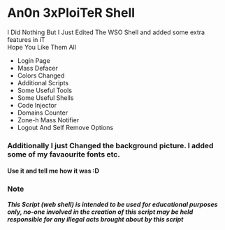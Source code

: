 <h1>An0n 3xPloiTeR Shell</h1>

<p>I Did Nothing But I Just Edited The WSO Shell and added some extra features in iT<br>Hope You Like Them All</p>

<ul>
<li>Login Page</li>
<li>Mass Defacer</li>
<li>Colors Changed</li>
<li>Additional Scripts</li>
<li>Some Useful Tools</li>
<li>Some Useful Shells</li>
<li>Code Injector</li>
<li>Domains Counter</li>
<li>Zone-h Mass Notifier</li>
<li>Logout And Self Remove Options</li>
</ul>

<h3>Additionally I just Changed the background picture. I added some of my favaourite fonts etc.</h3>
<h4>Use it and tell me how it was :D </h4>

### Note
***This Script (web shell) is intended to be used for educational purposes only, no-one involved in the creation of this script may be held responsible for any illegal acts brought about by this script***
